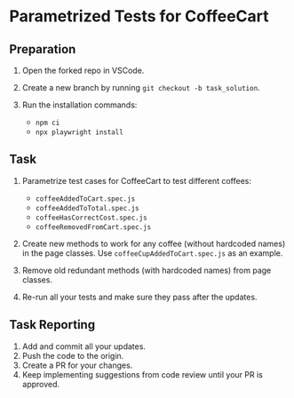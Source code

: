 # Parametrized Tests for CoffeeCart

## Preparation

1. Open the forked repo in VSCode.
2. Create a new branch by running `git checkout -b task_solution`.
3. Run the installation commands:

    - `npm ci`
    - `npx playwright install`

## Task

1. Parametrize test cases for CoffeeCart to test different coffees:
   
    - `coffeeAddedToCart.spec.js`
    - `coffeeAddedToTotal.spec.js`
    - `coffeeHasCorrectCost.spec.js`
    - `coffeeRemovedFromCart.spec.js`

2. Create new methods to work for any coffee (without hardcoded names) in the page classes. Use `coffeeCupAddedToCart.spec.js` as an example.
3. Remove old redundant methods (with hardcoded names) from page classes.
4. Re-run all your tests and make sure they pass after the updates.

## Task Reporting

1. Add and commit all your updates.
2. Push the code to the origin.
3. Create a PR for your changes.
4. Keep implementing suggestions from code review until your PR is approved.
